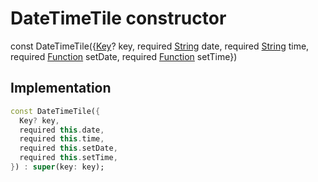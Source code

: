 


# DateTimeTile constructor






const
DateTimeTile(\{[Key](https://api.flutter.dev/flutter/foundation/Key-class.html)? key, required [String](https://api.flutter.dev/flutter/dart-core/String-class.html) date, required [String](https://api.flutter.dev/flutter/dart-core/String-class.html) time, required [Function](https://api.flutter.dev/flutter/dart-core/Function-class.html) setDate, required [Function](https://api.flutter.dev/flutter/dart-core/Function-class.html) setTime})





## Implementation

```dart
const DateTimeTile({
  Key? key,
  required this.date,
  required this.time,
  required this.setDate,
  required this.setTime,
}) : super(key: key);
```







